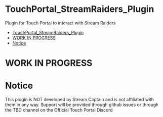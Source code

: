# TouchPortal_StreamRaiders_Plugin
Plugin for Touch Portal to interact with Stream Raiders

- [TouchPortal_StreamRaiders_Plugin](#touchportal_streamraiders_plugin)
- [WORK IN PROGRESS](#work-in-progress)
- [Notice](#notice)

# WORK IN PROGRESS

# Notice
This plugin is NOT developed by Stream Captain and is not affiliated with them in any way. Support will be provided through github issues or through the TBD channel on the Official Touch Portal Discord